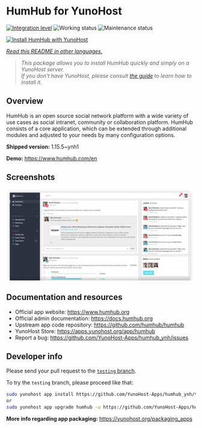 <!--
N.B.: This README was automatically generated by <https://github.com/YunoHost/apps/tree/master/tools/readme_generator>
It shall NOT be edited by hand.
-->

# HumHub for YunoHost

[![Integration level](https://dash.yunohost.org/integration/humhub.svg)](https://dash.yunohost.org/appci/app/humhub) ![Working status](https://ci-apps.yunohost.org/ci/badges/humhub.status.svg) ![Maintenance status](https://ci-apps.yunohost.org/ci/badges/humhub.maintain.svg)

[![Install HumHub with YunoHost](https://install-app.yunohost.org/install-with-yunohost.svg)](https://install-app.yunohost.org/?app=humhub)

*[Read this README in other languages.](./ALL_README.md)*

> *This package allows you to install HumHub quickly and simply on a YunoHost server.*  
> *If you don't have YunoHost, please consult [the guide](https://yunohost.org/install) to learn how to install it.*

## Overview

HumHub is an open source social network platform with a wide variety of use cases as social intranet, community or collaboration platform. HumHub consists of a core application, which can be extended through additional modules and adjusted to your needs by many configuration options. 


**Shipped version:** 1.15.5~ynh1

**Demo:** <https://www.humhub.com/en>

## Screenshots

![Screenshot of HumHub](./doc/screenshots/app_small.png)

## Documentation and resources

- Official app website: <https://www.humhub.org>
- Official admin documentation: <https://docs.humhub.org>
- Upstream app code repository: <https://github.com/humhub/humhub>
- YunoHost Store: <https://apps.yunohost.org/app/humhub>
- Report a bug: <https://github.com/YunoHost-Apps/humhub_ynh/issues>

## Developer info

Please send your pull request to the [`testing` branch](https://github.com/YunoHost-Apps/humhub_ynh/tree/testing).

To try the `testing` branch, please proceed like that:

```bash
sudo yunohost app install https://github.com/YunoHost-Apps/humhub_ynh/tree/testing --debug
or
sudo yunohost app upgrade humhub -u https://github.com/YunoHost-Apps/humhub_ynh/tree/testing --debug
```

**More info regarding app packaging:** <https://yunohost.org/packaging_apps>
